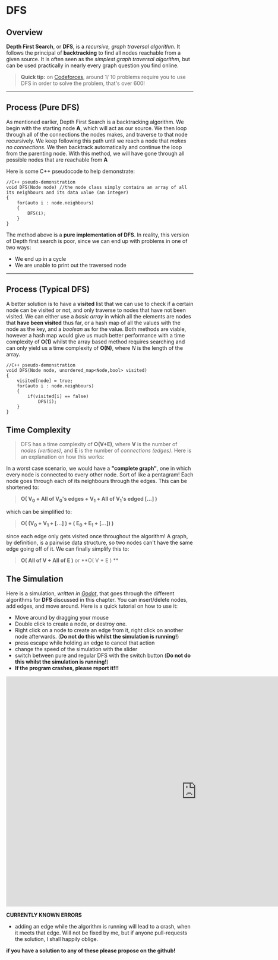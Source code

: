 # **DFS**

## Overview

**Depth First Search**, or **DFS**, is a *recursive, graph traversal algorithm*. It follows the principal of **backtracking** to find all nodes reachable from a given source. It is often seen as the *simplest graph traversal algorithm*, but can be used practically in nearly every graph question you find online. 

> **Quick tip:** on [Codeforces](www.codeforces.com), around 1/ 10 problems require you to use DFS in order to solve the problem, that's over 600!

---

## Process (Pure DFS)

As mentioned earlier, Depth First Search is a backtracking algorithm. We begin with the starting node **A**, which will act as our source. We then loop through all of the connections the nodes makes, and traverse to that node recursively. We keep following this path until we reach a node that *makes no connections*. We then backtrack automatically and continue the loop from the parenting node. With this method, we will have gone through all possible nodes that are reachable from **A**

Here is some C++ pseudocode to help demonstrate:

```clike
//C++ pseudo-demonstration
void DFS(Node node) //the node class simply contains an array of all its neighbours and its data value (an integer)
{
    for(auto i : node.neighbours)
    {
        DFS(i);
    }
}
```

The method above is a **pure implementation of DFS**. In reality, this version of Depth first search is poor, since we can end up with problems in one of two ways:

- We end up in a cycle
- We are unable to print out the traversed node

---


## Process (Typical DFS)

A better solution is to have a **visited** list that we can use to check if a certain node can be visited or not, and only traverse to nodes that have not been visited. We can either use a *basic array* in which all the elements are nodes that **have been visited** thus far, or a hash map of all the values with the node as the key, and a *boolean* as for the value. Both methods are viable, however a hash map would give us much better performance with a time complexity of **O(1)** whilst the array based method requires searching and can only yield us a time complexity of **O(N)**, where *N* is the length of the array.

```clike
//C++ pseudo-demonstration
void DFS(Node node, unordered_map<Node,bool> visited)
{
    visited[node] = true;
    for(auto i : node.neighbours)
    {
        if(visited[i] == false)
            DFS(i);
    }
}
```

 

## Time Complexity

> DFS has a time complexity of **O(V+E)**, where **V** is the number of *nodes (vertices)*, and **E** is the number of *connections (edges)*. Here is an explanation on how this works:

In a worst case scenario, we would have a **"complete graph"**, one in which every node is connected to every other node. Sort of like a pentagram! Each node goes through each of its neighbours through the edges. This can be shortened to:

> **O( V<sub>0</sub> + All of V<sub>0</sub>'s edges + V<sub>1</sub> + All of V<sub>1</sub>'s edged [...] )**

which can be simplified to:

> **O( (V<sub>0</sub> + V<sub>1</sub> + [...] ) + ( E<sub>0</sub> + E<sub>1</sub> + [...]) )**

since each edge only gets visited once throughout the algorithm! A graph, by definition, is a pairwise data structure, so two nodes can't have the same edge going off of it. We can finally simplify this to:

> **O( All of V + All of E )** or **O( V + E ) **



## The Simulation

Here is a simulation, *written in [Godot](godotengine.org)*, that goes through the different algorithms for **DFS** discussed in this chapter. You can insert/delete nodes, add edges, and move around. Here is a quick tutorial on how to use it:

- Move around by dragging your mouse
- Double click to create a node, or destroy one. 
- Right click on a node to create an edge from it, right click on another node afterwards. (**Do not do this whilst the simulation is running!**)
- press escape while holding an edge to cancel that action
- change the speed of the simulation with the slider
- switch between pure and regular DFS with the switch button (**Do not do this whilst the simulation is running!**)
- **If the program crashes, please report it!!!** 

<iframe src="https://itch.io/embed-upload/3332544?color=333333" allowfullscreen="" width="1024" height="620" frameborder="0"><a href="https://ron0studios.itch.io/simple-graph-simulation">Play simple-graph-simulation on itch.io</a></iframe>

**CURRENTLY KNOWN ERRORS**

- adding an edge while the algorithm is running will lead to a crash, when it meets that edge. Will not be fixed by me, but if anyone pull-requests the solution, I shall happily oblige.

**if you have a solution to any of these please propose on the github!**
